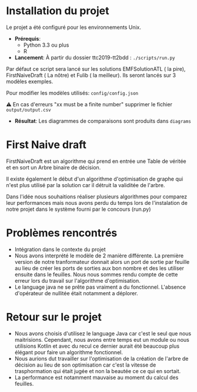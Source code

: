  # Installation du projet
 Le projet a été configuré pour les environnements Unix.
 
 * **Prérequis**: 
    * Python 3.3 ou plus
    * R
 * **Lancement**: À partir du dossier ttc2019-tt2bdd : `./scripts/run.py ` 
 
 Par défaut ce script sera lancé sur les solutions EMFSolutionATL ( la pire), FirstNaiveDraft ( La nôtre) et Fulib ( la meilleur).
 Ils seront lancés sur 3 modèles exemples.
 
 Pour modifier les modèles utilisés: `config/config.json` 
 
 :warning: En cas d'erreurs "xx must be a finite number" supprimer le fichier `output/output.csv` 
 
* **Résultat**: Les diagrammes de comparaisons sont produits dans `diagrams`
  
# First Naive draft
FirstNaiveDraft est un algorithme qui prend en entrée une Table de véritée et en sort un Arbre  binaire de décision.

Il existe également le début d'un algorithme d'optimisation de graphe qui n'est plus utilisé par la solution car il détruit la validitée de l'arbre.

Dans l'idée nous souhaitions réaliser plusieurs algorithmes pour comparez leur performances mais nous avons perdu du temps lors de l'instalation de notre projet dans le système fourni par le concours (run.py)


# Problèmes rencontrés
* Intégration dans le contexte du projet
* Nous avons interprété le modèle de 2 manière différente. La première version de notre tranformateur donnait alors un port de sortie par feuille au lieu de créer les ports de sorties  aux bon nombre et des les utiliser ensuite dans le feuilles. Nous nous sommes rendu compte de cette erreur lors du travail sur l'algorithme d'optimisation.
* Le language java ne se prête pas vraiment a du fonctionnel. L'absence d'opérateur de nullitée était notamment a déplorer.


# Retour sur le projet
* Nous avons choisis d'utilisez le language Java car c'est le seul que nous maitrisions. Cependant, nous avons entre temps eut un module ou nous utilisions Kotlin et avec du recul ce dernier aurait été beaucoup plus élégant pour faire un algorithme fonctionnel.
* Nous aurions dut travailler sur l'optimisation de la création de l'arbre de décision  au lieu de son optimisation car c'est la vitesse de trasphormation qui était jugée et non la beautée ce ce qui en sortait.
* La performance est notamment mauvaise au moment du calcul des feuilles.


  
